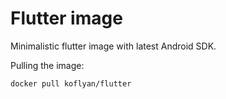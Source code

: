 # Flutter image

Minimalistic flutter image with latest Android SDK.

Pulling the image:
```bash
docker pull koflyan/flutter
```
